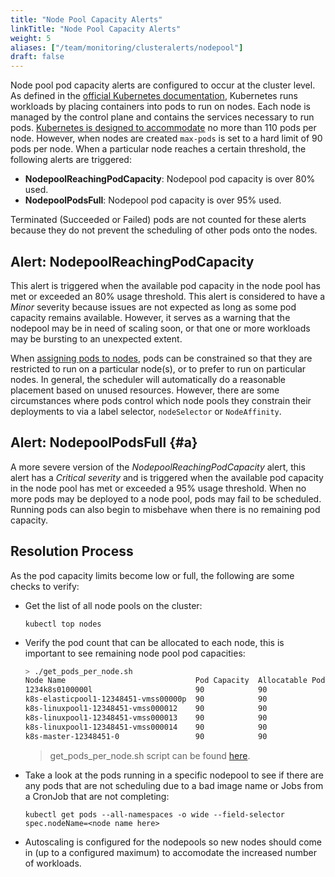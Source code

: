 ```yaml
---
title: "Node Pool Capacity Alerts"
linkTitle: "Node Pool Capacity Alerts"
weight: 5
aliases: ["/team/monitoring/clusteralerts/nodepool"]
draft: false
---
```


Node pool pod capacity alerts are configured to occur at the cluster level. As defined in the [official Kubernetes documentation](https://kubernetes.io/docs/concepts/architecture/nodes/), Kubernetes runs workloads by placing containers into pods to run on nodes. Each node is managed by the control plane and contains the services necessary to run pods. [Kubernetes is designed to accommodate](https://kubernetes.io/docs/setup/best-practices/cluster-large/) no more than 110 pods per node. However, when nodes are created `max-pods` is set to a hard limit of 90 pods per node. When a particular node reaches a certain threshold, the following alerts are triggered:

- **NodepoolReachingPodCapacity**: Nodepool pod capacity is over 80% used.
- **NodepoolPodsFull**: Nodepool pod capacity is over 95% used.

Terminated (Succeeded or Failed) pods are not counted for these alerts because they do not prevent the scheduling of other pods onto the nodes.

## Alert: NodepoolReachingPodCapacity 

This alert is triggered when the available pod capacity in the node pool has met or exceeded an 80% usage threshold. This alert is considered to have a *Minor* severity because issues are not expected as long as some pod capacity remains available. However, it serves as a warning that the nodepool may be in need of scaling soon, or that one or more workloads may be bursting to an unexpected extent.

When [assigning pods to nodes](https://kubernetes.io/docs/concepts/scheduling-eviction/assign-pod-node/), pods can be constrained so that they are restricted to run on a particular node(s), or to prefer to run on particular nodes. In general, the scheduler will automatically do a reasonable placement based on unused resources. However, there are some circumstances where pods control which node pools they constrain their deployments to via a label selector, `nodeSelector` or `NodeAffinity`.

## Alert: NodepoolPodsFull {#a}

A more severe version of the _NodepoolReachingPodCapacity_ alert, this alert has a *Critical severity* and is triggered when the available pod capacity in the node pool has met or exceeded a 95% usage threshold. When no more pods may be deployed to a node pool, pods may fail to be scheduled. Running pods can also begin to misbehave when there is no remaining pod capacity.

## Resolution Process

As the pod capacity limits become low or full, the following are some checks to verify:

- Get the list of all node pools on the cluster:

    `kubectl top nodes`

- Verify the pod count that can be allocated to each node, this is important to see remaining node pool pod capacities:

    ```bash
    > ./get_pods_per_node.sh
    Node Name                             Pod Capacity  Allocatable Pods  Scheduled Pods
    1234k8s0100000l                       90            90                0
    k8s-elasticpool1-12348451-vmss00000p  90            90                13
    k8s-linuxpool1-12348451-vmss000012    90            90                40
    k8s-linuxpool1-12348451-vmss000013    90            90                32
    k8s-linuxpool1-12348451-vmss000014    90            90                33
    k8s-master-12348451-0                 90            90                14
    ```
    > get_pods_per_node.sh script can be found [here](https://gitlab.k8s.cloud.statcan.ca/cloudnative/k8s/utilities/get-pods-per-node).

- Take a look at the pods running in a specific nodepool to see if there are any pods that are not scheduling due to a bad image name or Jobs from a CronJob that are not completing:

    `kubectl get pods --all-namespaces -o wide --field-selector spec.nodeName=<node name here>`

- Autoscaling is configured for the nodepools so new nodes should come in (up to a configured maximum) to accomodate the increased number of workloads. 